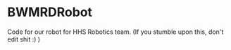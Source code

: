 # BWMRDRobot
Code for our robot for HHS Robotics team. (If you stumble upon this, don't edit shit :) )
